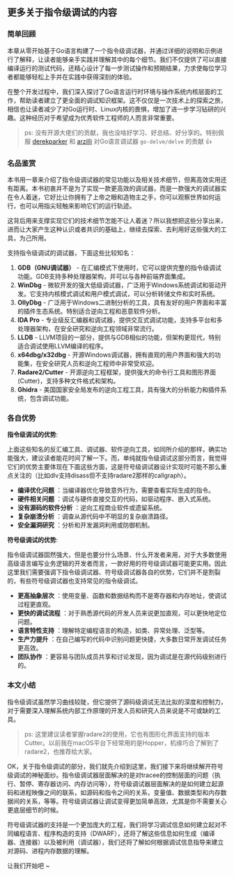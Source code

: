 ## 更多关于指令级调试的内容

### 简单回顾

本章从零开始基于Go语言构建了一个指令级调试器，并通过详细的说明和示例进行了解释，让读者能够亲手实践并理解其中的每个细节。我们不仅提供了可以直接编译运行的测试代码，还精心设计了每一步测试操作和预期结果，力求使每位学习者都能够轻松上手并在实践中获得深刻的体验。

在整个开发过程中，我们深入探讨了Go语言运行时环境与操作系统内核层面的工作，帮助读者建立了更全面的调试知识框架。这不仅仅是一次技术上的探索之旅，相信也让读者减少了对Go运行时、Linux内核的畏惧，增加了进一步学习钻研的兴趣。这种经历对于希望成为优秀软件工程师的人而言非常重要。

> ps: 没有开源大佬们的贡献，我也没啥好学习、好总结、好分享的。特别佩服 [derekparker](https://github.com/derekparker) 和 [arzilli](https://github.com/aarzilli) 对Go语言调试器 `go-delve/delve` 的贡献 👍

### 名品鉴赏

本书用一章来介绍了指令级调试器的常见功能以及相关技术细节，但离高效实用还有距离。本书初衷并不是为了实现一款更高效的调试器，而是一款强大的调试器实在令人着迷，它好比让你拥有了上帝之眼和造物主之手，你可以观察世界如何运行，也可以用指尖轻触来影响它们的运行轨迹。

这背后用来支撑实现它们的技术细节怎能不让人着迷？所以我想把这些分享出来，进而让大家产生这种认识或者共识的基础上，继续去探索、去利用好这些强大的工具，为己所用。

支持指令级调试的调试器，下面这些比较知名：

1. **GDB（GNU调试器）** - 在汇编模式下使用时，它可以提供完整的指令级调试功能。GDB支持多种处理器架构，并可以与各种前端界面集成。
2. **WinDbg** - 微软开发的强大低级调试器，广泛用于Windows系统调试和驱动开发。它支持内核模式调试和用户模式调试，可以分析转储文件和实时系统。
3. **OllyDbg** - 广泛用于Windows二进制分析的工具，具有友好的用户界面和丰富的插件生态系统。特别适合逆向工程和恶意软件分析。
4. **IDA Pro** - 专业级反汇编器和调试器，提供交互式调试功能，支持多平台和多处理器架构，在安全研究和逆向工程领域非常流行。
5. **LLDB** - LLVM项目的一部分，提供与GDB相似的功能，但架构更现代，特别适合调试使用LLVM编译的程序。
6. **x64dbg/x32dbg** - 开源Windows调试器，拥有直观的用户界面和强大的功能集，在安全研究人员和逆向工程师中非常受欢迎。
7. **Radare2/Cutter** - 开源逆向工程框架，提供强大的命令行工具和图形界面(Cutter)，支持多种文件格式和架构。
8. **Ghidra** - 美国国家安全局发布的逆向工程工具，具有强大的分析能力和插件系统，包含调试功能。

### 各自优势

**指令级调试的优势**:

上面这些知名的反汇编工具、调试器、软件逆向工具，如同所介绍的那样，确实功能强大，建议读者能花时间了解一下。而，单纯就指令级调试这部分而言，我觉得它们的优势主要体现在下面这些方面，这是符号级调试器设计实现时可能不那么重点关注的（比如dlv支持disass但不支持radare2那样的callgraph）。

* **编译优化问题** ：当编译器优化导致意外行为，需要查看实际生成的指令。
* **硬件相关问题** ：调试与硬件直接交互的代码，如驱动程序、嵌入式系统。
* **没有源码的软件分析** ：逆向工程商业软件或遗留系统。
* **复杂崩溃分析** ：调查从源代码中不明显的复杂崩溃路径。
* **安全漏洞研究** ：分析和开发漏洞利用或防御机制。

**符号级调试的优势**:

指令级调试器固然强大，但是也要分什么场景、什么开发者来用，对于大多数使用高级语言编写业务逻辑的开发者而言，一款好用的符号级调试器可能更实用。因此这里我们需要强调下指令级调试器、符号级调试器各自的优势，它们并不是割裂的，有些符号级调试器也支持常见的指令级调试。

* **更高抽象层次** ：使用变量、函数和数据结构而不是寄存器和内存地址，使调试过程更直观。
* **更快的调试流程** ：对于熟悉源代码的开发人员来说更加直观，可以更快地定位问题。
* **语言特性支持** ：理解特定编程语言的构造，如类、异常处理、泛型等。
* **生产力提升** ：在自己编写的代码中识别问题更快捷，大多数日常开发调试任务更高效。
* **团队协作** ：更容易与团队成员共享和讨论发现，因为调试是在源代码级别进行的。

### 本文小结

指令级调试虽然学习曲线较陡，但它提供了源码级调试无法比拟的深度和控制力，对于需要深入理解系统内部工作原理的开发人员和研究人员来说是不可或缺的工具。

> ps: 这里建议读者掌握radare2的使用，它也有图形化界面支持的版本Cutter。以前我在macOS平台下经常用的是Hopper，机缘巧合了解到了radare2，也推荐给大家。

OK，关于指令级调试的部分，我们就先介绍到这里，我们接下来将继续解开符号级调试的神秘面纱。指令级调试器层面解决的是对tracee的控制层面的问题（执行、暂停、寄存器访问、内存访问等），符号级调试器层面解决的是如何建立起源码和进程映像之间的联系，如源码和指令之间的关系，变量值、数据类型和内存数据间的关系，等等。符号级调试器让调试变得更加简单高效，尤其是你不需要关心更底层细节的时候。

符号级调试器的支持是一个更加庞大的工程，我们将学习调试信息如何建立起对不同编程语言、程序构造的支持（DWARF），还将了解这些信息如何生成（编译器、连接器）以及被利用（调试器），我们还将了解如何根据调试信息指导来建立对源码、进程内存数据的理解。

让我们开始吧 ~
